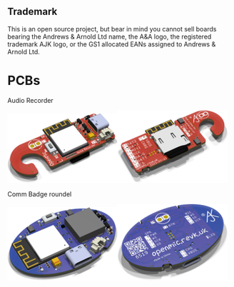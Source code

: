 ## Trademark

This is an open source project, but bear in mind you cannot sell boards bearing the Andrews & Arnold Ltd name, the A&A logo, the registered trademark AJK logo, or the GS1 allocated EANs assigned to Andrews & Arnold Ltd.

# PCBs

Audio Recorder

<img src=Recorder/Recorder.png width=49%><img src=Recorder/Recorder-bottom.png width=49%>

Comm Badge roundel

<img src=CommBadge/CommBadge.png width=49%><img src=CommBadge/CommBadge-bottom.png width=49%>
